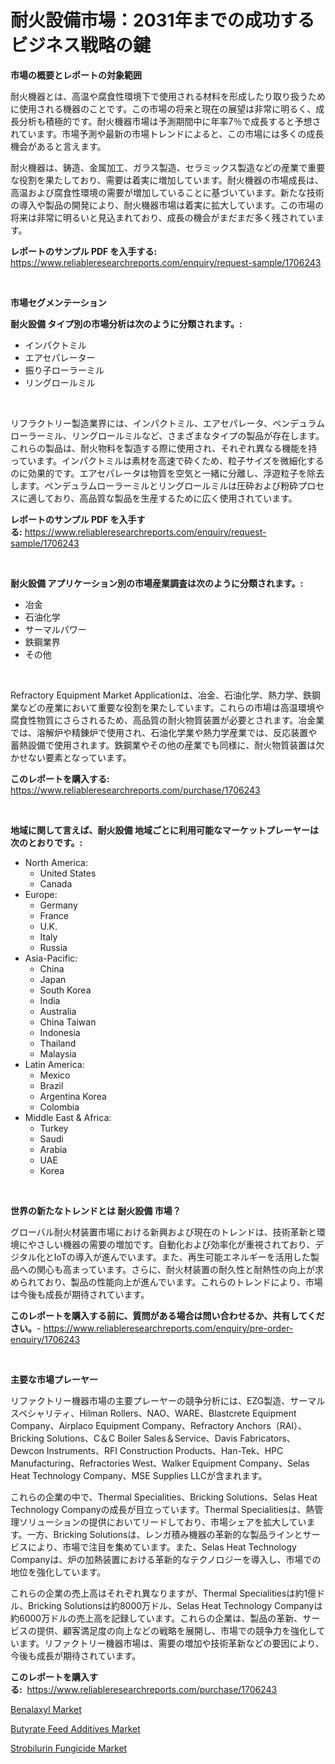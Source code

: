<p><h1>耐火設備市場：2031年までの成功するビジネス戦略の鍵</h1></p><p><strong>市場の概要とレポートの対象範囲</strong></p>
<p><p>耐火機器とは、高温や腐食性環境下で使用される材料を形成したり取り扱うために使用される機器のことです。この市場の将来と現在の展望は非常に明るく、成長分析も積極的です。耐火機器市場は予測期間中に年率7％で成長すると予想されています。市場予測や最新の市場トレンドによると、この市場には多くの成長機会があると言えます。</p><p>耐火機器は、鋳造、金属加工、ガラス製造、セラミックス製造などの産業で重要な役割を果たしており、需要は着実に増加しています。耐火機器の市場成長は、高温および腐食性環境の需要が増加していることに基づいています。新たな技術の導入や製品の開発により、耐火機器市場は着実に拡大しています。この市場の将来は非常に明るいと見込まれており、成長の機会がまだまだ多く残されています。</p></p>
<p><strong>レポートのサンプル PDF を入手する:</strong> <a href="https://www.reliableresearchreports.com/enquiry/request-sample/1706243">https://www.reliableresearchreports.com/enquiry/request-sample/1706243</a></p>
<p>&nbsp;</p>
<p><strong>市場セグメンテーション</strong></p>
<p><strong>耐火設備 タイプ別の市場分析は次のように分類されます。:</strong></p>
<p><ul><li>インパクトミル</li><li>エアセパレーター</li><li>振り子ローラーミル</li><li>リングロールミル</li></ul></p>
<p>&nbsp;</p>
<p><p>リフラクトリー製造業界には、インパクトミル、エアセパレータ、ペンデュラムローラーミル、リングロールミルなど、さまざまなタイプの製品が存在します。これらの製品は、耐火物料を製造する際に使用され、それぞれ異なる機能を持っています。インパクトミルは素材を高速で砕くため、粒子サイズを微細化するのに効果的です。エアセパレータは物質を空気と一緒に分離し、浮遊粒子を除去します。ペンデュラムローラーミルとリングロールミルは圧砕および粉砕プロセスに適しており、高品質な製品を生産するために広く使用されています。</p></p>
<p><strong>レポートのサンプル PDF を入手する:</strong>&nbsp;<a href="https://www.reliableresearchreports.com/enquiry/request-sample/1706243">https://www.reliableresearchreports.com/enquiry/request-sample/1706243</a></p>
<p>&nbsp;</p>
<p><strong> 耐火設備 アプリケーション別の市場産業調査は次のように分類されます。:</strong></p>
<p><ul><li>冶金</li><li>石油化学</li><li>サーマルパワー</li><li>鉄鋼業界</li><li>その他</li></ul></p>
<p>&nbsp;</p>
<p><p>Refractory Equipment Market Applicationは、冶金、石油化学、熱力学、鉄鋼業などの産業において重要な役割を果たしています。これらの市場は高温環境や腐食性物質にさらされるため、高品質の耐火物質装置が必要とされます。冶金業では、溶解炉や精錬炉で使用され、石油化学業や熱力学産業では、反応装置や蓄熱設備で使用されます。鉄鋼業やその他の産業でも同様に、耐火物質装置は欠かせない要素となっています。</p></p>
<p><strong>このレポートを購入する:</strong>&nbsp; <a href="https://www.reliableresearchreports.com/purchase/1706243">https://www.reliableresearchreports.com/purchase/1706243</a></p>
<p>&nbsp;</p>
<p><strong>地域に関して言えば、耐火設備 地域ごとに利用可能なマーケットプレーヤーは次のとおりです。:</strong></p>
<p><ul>
    <li>
        North America:
        <ul>
            <li>United States</li>
            <li>Canada</li>
        </ul>
    </li>
    <li>
        Europe:
        <ul>
            <li>Germany</li>
            <li>France</li>
            <li>U.K.</li>
            <li>Italy</li>
            <li>Russia</li>
        </ul>
    </li>
    <li>
        Asia-Pacific:
        <ul>
            <li>China</li>
            <li>Japan</li>
            <li>South Korea</li>
            <li>India</li>
            <li>Australia</li>
            <li>China Taiwan</li>
            <li>Indonesia</li>
            <li>Thailand</li>
            <li>Malaysia</li>
        </ul>
    </li>
    <li>
        Latin America:
        <ul>
            <li>Mexico</li>
            <li>Brazil</li>
            <li>Argentina Korea</li>
            <li>Colombia</li>
        </ul>
    </li>
    <li>
        Middle East & Africa:
        <ul>
            <li>Turkey</li>
            <li>Saudi</li>
            <li>Arabia</li>
            <li>UAE</li>
            <li>Korea</li>
        </ul>
    </li>
    </ul></p>
<p>&nbsp;</p>
<p><strong>世界の新たなトレンドとは 耐火設備 市場？</strong></p>
<p><p>グローバル耐火材装置市場における新興および現在のトレンドは、技術革新と環境にやさしい機器の需要の増加です。自動化および効率化が重視されており、デジタル化とIoTの導入が進んでいます。また、再生可能エネルギーを活用した製品への関心も高まっています。さらに、耐火材装置の耐久性と耐熱性の向上が求められており、製品の性能向上が進んでいます。これらのトレンドにより、市場は今後も成長が期待されています。</p></p>
<p><strong>このレポートを購入する前に、質問がある場合は問い合わせるか、共有してください。</strong>- <a href="https://www.reliableresearchreports.com/enquiry/pre-order-enquiry/1706243">https://www.reliableresearchreports.com/enquiry/pre-order-enquiry/1706243</a></p>
<p>&nbsp;</p>
<p><strong>主要な市場プレーヤー</strong></p>
<p><p>リファクトリー機器市場の主要プレーヤーの競争分析には、EZG製造、サーマルスペシャリティ、Hilman Rollers、NAO、WARE、Blastcrete Equipment Company、Airplaco Equipment Company、Refractory Anchors（RAI）、Bricking Solutions、C＆C Boiler Sales＆Service、Davis Fabricators、Dewcon Instruments、RFI Construction Products、Han-Tek、HPC Manufacturing、Refractories West、Walker Equipment Company、Selas Heat Technology Company、MSE Supplies LLCが含まれます。</p><p>これらの企業の中で、Thermal Specialities、Bricking Solutions、Selas Heat Technology Companyの成長が目立っています。Thermal Specialitiesは、熱管理ソリューションの提供においてリードしており、市場シェアを拡大しています。一方、Bricking Solutionsは、レンガ積み機器の革新的な製品ラインとサービスにより、市場で注目を集めています。また、Selas Heat Technology Companyは、炉の加熱装置における革新的なテクノロジーを導入し、市場での地位を強化しています。</p><p>これらの企業の売上高はそれぞれ異なりますが、Thermal Specialitiesは約1億ドル、Bricking Solutionsは約8000万ドル、Selas Heat Technology Companyは約6000万ドルの売上高を記録しています。これらの企業は、製品の革新、サービスの提供、顧客満足度の向上などの戦略を展開し、市場での競争力を強化しています。リファクトリー機器市場は、需要の増加や技術革新などの要因により、今後も成長が期待されています。</p></p>
<p><strong>このレポートを購入する:</strong>&nbsp;&nbsp;<a href="https://www.reliableresearchreports.com/purchase/1706243">https://www.reliableresearchreports.com/purchase/1706243</a></p>
<p><p><a href="https://github.com/wusalecollins540tpqoz/Market-Research-Report-List-1/blob/main/benalaxyl-market.md">Benalaxyl Market</a></p><p><a href="https://view.publitas.com/reportprime-1/butyrate-feed-additives-market-with-the-goal-of-estimating-the-market-size-and-future-growth-potential-of-various-market-segments-based-on-component-applications-end-user-and-region/">Butyrate Feed Additives Market</a></p><p><a href="https://github.com/kathiaseamanalvaradovlprc2h/Market-Research-Report-List-1/blob/main/strobilurin-fungicide-market.md">Strobilurin Fungicide Market</a></p></p>